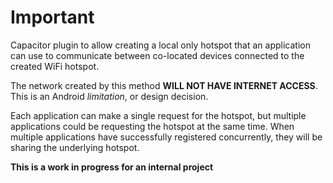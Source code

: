 # Important 

Capacitor plugin to allow creating a local only hotspot that an application can use to communicate 
between co-located devices connected to the created WiFi hotspot.  

The network created by this method **WILL NOT HAVE INTERNET ACCESS**. This is an Android *limitation*, or design decision.  

Each application can make a single request for the hotspot, but multiple applications could be requesting 
the hotspot at the same time.  When multiple applications have successfully registered concurrently, 
they will be sharing the underlying hotspot.  

**This is a work in progress for an internal project**
